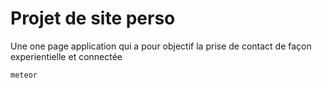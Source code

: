 # Projet de site perso

Une one page application qui a pour objectif la prise de contact de façon experientielle et connectée



```javascript
meteor
```
